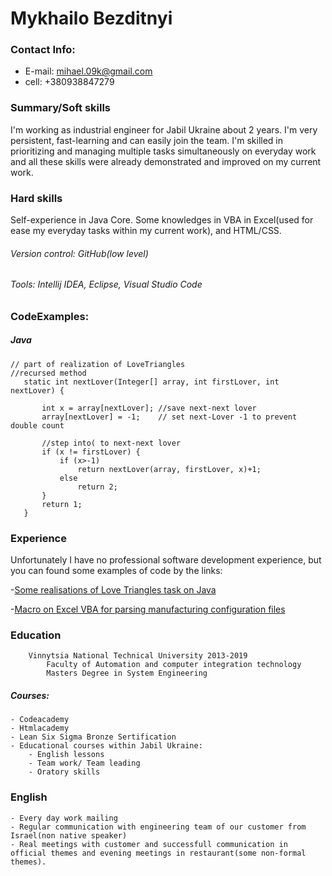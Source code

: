 # Mykhailo Bezditnyi

### Contact Info:

- E-mail: mihael.09k@gmail.com 
- cell: +380938847279 
 
 ### Summary/Soft skills

 I'm working as industrial engineer for Jabil Ukraine about 2 years. I'm very persistent, fast-learning  and can easily join the team. I'm skilled in prioritizing and managing multiple tasks simultaneously on everyday work and all these skills were already demonstrated and improved on my current work. 
 
 ### Hard skills

 Self-experience in Java Core. Some knowledges in VBA in Excel(used for ease my everyday tasks within my current work), and HTML/CSS.
 ###### Version control: GitHub(low level)
 ###### Tools: Intellij IDEA, Eclipse, Visual Studio Code


 ### CodeExamples:

 ##### Java
 ``` 
 // part of realization of LoveTriangles
 //recursed method
    static int nextLover(Integer[] array, int firstLover, int nextLover) {

        int x = array[nextLover]; //save next-next lover
        array[nextLover] = -1;    // set next-Lover -1 to prevent double count

        //step into( to next-next lover
        if (x != firstLover) {
            if (x>-1)
                return nextLover(array, firstLover, x)+1;
            else
                return 2;
        }
        return 1;
    }
```

### Experience 

Unfortunately I have no professional software development experience, but you can found some examples of code by the links: 

-[Some realisations of Love Triangles task on Java](https://github.com/BMapps/BM_repository/blob/second/src/LoveTriangles.java)

-[Macro on Excel VBA for parsing manufacturing configuration files](https://github.com/BMapps/BM_repository/tree/second/Setups%20macro)

### Education 

```
    Vinnytsia National Technical University 2013-2019
        Faculty of Automation and computer integration technology
        Masters Degree in System Engineering
```

##### Courses: 
    - Codeacademy 
    - Htmlacademy 
    - Lean Six Sigma Bronze Sertification
    - Educational courses within Jabil Ukraine:
        - English lessons
        - Team work/ Team leading
        - Oratory skills

### English 
    - Every day work mailing
    - Regular communication with engineering team of our customer from Israel(non native speaker)
    - Real meetings with customer and successfull communication in official themes and evening meetings in restaurant(some non-formal themes).



   

 
